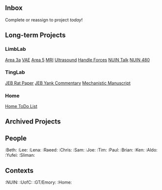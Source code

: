 ## Inbox
Complete or reassign to project _today_!

## Long-term Projects
### LimbLab
 [Area 3a](Projects/Area3a_Notes.md)
 [VAE](VAE_Notes.md)
 [Area 5](Projects/Area5_Notes.md)
 [MRI](Projects/MRI_Notes.md)
 [Ultrasound](Projects/Ultrasound_Notes.md)
 [Handle Forces](Projects/HandleForces_Notes.md) 
 [NUIN Talk](Projects/NUINtalk_Notes.md)
 [NUIN 480](NUIN480_Notes.md)
 
### TingLab
 [JEB Rat Paper](Projects/2019JEB_ratsNotes.md)
 [JEB Yank Commentary](Projects/2019JEB_yankNotes.md)
 [Mechanistic Manuscript](Projects/2019_MechSpindleModelNotes.md)

### Home
 [Home ToDo List](HomeToDo_Notes.md)

## Archived Projects

## People
:Beth: :Lee: :Lena: :Raeed: :Chris: :Sam: :Joe: 
:Tim: :Paul: :Brian: :Ken: :Aldo: :Yufei: :Sliman:

## Contexts
:NUIN: :UofC: :GT/Emory: :Home: 





